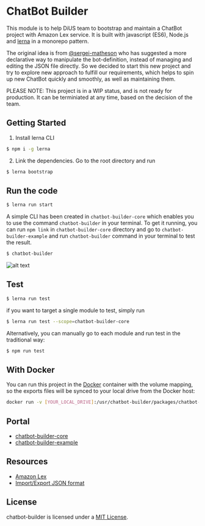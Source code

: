 # ChatBot Builder

This module is to help DiUS team to bootstrap and maintain a ChatBot project with Amazon Lex service. It is built with javascript (ES6), Node.js and [lerna](https://github.com/lerna/lerna) in a monorepo pattern.

The original idea is from [@sergei-matheson](https://github.com/sergei-matheson) who has suggested a more declarative way to manipulate the bot-definition, instead of managing and editing the JSON file directly. So we decided to start this new project and try to explore new approach to fulfill our requirements, which helps to spin up new ChatBot quickly and smoothly, as well as maintaining them.

PLEASE NOTE: This project is in a WIP status, and is not ready for production. It can be terminiated at any time, based on the decision of the team.

## Getting Started

1. Install lerna CLI 
```bash
$ npm i -g lerna
```
2. Link the dependencies. Go to the root directory and run
```bash
$ lerna bootstrap
```

## Run the code

```bash
$ lerna run start
```

A simple CLI has been created in `chatbot-builder-core` which enables you to use the command `chatbot-builder` in your terminal. To get it running, you can run `npm link` in `chatbot-builder-core` directory and go to `chatbot-builder-example` and run `chatbot-builder` command in your terminal to test the result.

```bash
$ chatbot-builder
```

![alt text](https://s3-ap-southeast-2.amazonaws.com/mattyao-github-assets/chatbot-builder-cli.gif "chatbot-builder-cli")

## Test

```bash
$ lerna run test
```

if you want to target a single module to test, simply run
```bash
$ lerna run test --scope=chatbot-builder-core
```

Alternatively, you can manually go to each module and run test in the traditional way:
```bash
$ npm run test
```

## With Docker

You can run this project in the [Docker](https://www.docker.com/) container with the volume mapping, so the exports files will be synced to your local drive from the Docker host:

```bash
docker run -v [YOUR_LOCAL_DRIVE]:/usr/chatbot-builder/packages/chatbot-builder-example/exports dius/chatbot-builder
```

## Portal

- [chatbot-builder-core](https://github.com/DiUS/chatbot-builder/tree/monorepo-refactor/packages/chatbot-builder-core)
- [chatbot-builder-example](https://github.com/DiUS/chatbot-builder/tree/monorepo-refactor/packages/chatbot-builder-example)

## Resources

- [Amazon Lex](https://docs.aws.amazon.com/lex/latest/dg/what-is.html)
- [Import/Export JSON format](https://docs.aws.amazon.com/lex/latest/dg/import-export-format.html)

## License

chatbot-builder is licensed under a [MIT License](./LICENSE).

